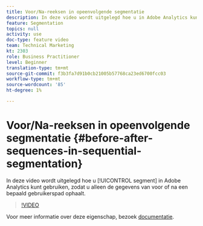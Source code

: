 ```yaml
---
title: Voor/Na-reeksen in opeenvolgende segmentatie
description: In deze video wordt uitgelegd hoe u in Adobe Analytics kunt segmenteren, zodat u alleen de gegevens van voor of na een bepaald gebruikerspad ophaalt.
feature: Segmentation
topics: null
activity: use
doc-type: feature video
team: Technical Marketing
kt: 2303
role: Business Practitioner
level: Beginner
translation-type: tm+mt
source-git-commit: f3b3fa7d91b0cb21005b57768ca23ed6700fcc03
workflow-type: tm+mt
source-wordcount: '85'
ht-degree: 1%

---
```



# Voor/Na-reeksen in opeenvolgende segmentatie {#before-after-sequences-in-sequential-segmentation}

In deze video wordt uitgelegd hoe u [!UICONTROL segment] in Adobe Analytics kunt gebruiken, zodat u alleen de gegevens van voor of na een bepaald gebruikerspad ophaalt.

>[!VIDEO](https://video.tv.adobe.com/v/25400/?quality=12)

Voor meer informatie over deze eigenschap, bezoek [documentatie](https://marketing.adobe.com/resources/help/en_US/analytics/segment/index.html?f=seg_build_ui).
